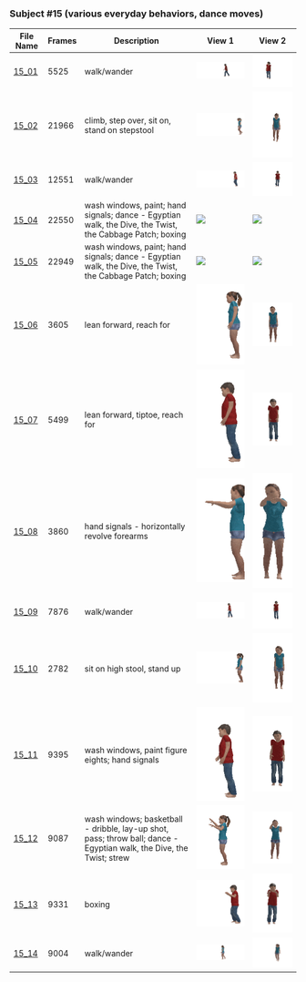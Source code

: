 ### Subject #15 (various everyday behaviors, dance moves)
|File Name|Frames|Description|View 1|View 2|
|-|-|-|-|-|
|[15_01](https://github.com/Shriinivas/cmubvh/raw/main/Sequence-015-019/15/Data/15_01.zip)|5525|walk/wander|<img src="https://github.com/Shriinivas/cmubvhgifs/blob/main/Sequence-015-019/15/15_01_0.gif"/>|<img src="https://github.com/Shriinivas/cmubvhgifs/blob/main/Sequence-015-019/15/15_01_1.gif"/>|
|[15_02](https://github.com/Shriinivas/cmubvh/raw/main/Sequence-015-019/15/Data/15_02.zip)|21966|climb, step over, sit on, stand on stepstool|<img src="https://github.com/Shriinivas/cmubvhgifs/blob/main/Sequence-015-019/15/15_02_0.gif"/>|<img src="https://github.com/Shriinivas/cmubvhgifs/blob/main/Sequence-015-019/15/15_02_1.gif"/>|
|[15_03](https://github.com/Shriinivas/cmubvh/raw/main/Sequence-015-019/15/Data/15_03.zip)|12551|walk/wander|<img src="https://github.com/Shriinivas/cmubvhgifs/blob/main/Sequence-015-019/15/15_03_0.gif"/>|<img src="https://github.com/Shriinivas/cmubvhgifs/blob/main/Sequence-015-019/15/15_03_1.gif"/>|
|[15_04](https://github.com/Shriinivas/cmubvh/raw/main/Sequence-015-019/15/Data/15_04.zip)|22550|wash windows, paint; hand signals; dance - Egyptian walk, the Dive, the Twist, the Cabbage Patch; boxing|<img src="https://github.com/Shriinivas/cmubvhgifs/blob/main/Sequence-015-019/15/15_04_0.gif"/>|<img src="https://github.com/Shriinivas/cmubvhgifs/blob/main/Sequence-015-019/15/15_04_1.gif"/>|
|[15_05](https://github.com/Shriinivas/cmubvh/raw/main/Sequence-015-019/15/Data/15_05.zip)|22949|wash windows, paint; hand signals; dance - Egyptian walk, the Dive, the Twist, the Cabbage Patch; boxing|<img src="https://github.com/Shriinivas/cmubvhgifs/blob/main/Sequence-015-019/15/15_05_0.gif"/>|<img src="https://github.com/Shriinivas/cmubvhgifs/blob/main/Sequence-015-019/15/15_05_1.gif"/>|
|[15_06](https://github.com/Shriinivas/cmubvh/raw/main/Sequence-015-019/15/Data/15_06.zip)|3605|lean forward, reach for|<img src="https://github.com/Shriinivas/cmubvhgifs/blob/main/Sequence-015-019/15/15_06_0.gif"/>|<img src="https://github.com/Shriinivas/cmubvhgifs/blob/main/Sequence-015-019/15/15_06_1.gif"/>|
|[15_07](https://github.com/Shriinivas/cmubvh/raw/main/Sequence-015-019/15/Data/15_07.zip)|5499|lean forward, tiptoe, reach for|<img src="https://github.com/Shriinivas/cmubvhgifs/blob/main/Sequence-015-019/15/15_07_0.gif"/>|<img src="https://github.com/Shriinivas/cmubvhgifs/blob/main/Sequence-015-019/15/15_07_1.gif"/>|
|[15_08](https://github.com/Shriinivas/cmubvh/raw/main/Sequence-015-019/15/Data/15_08.zip)|3860|hand signals - horizontally revolve forearms|<img src="https://github.com/Shriinivas/cmubvhgifs/blob/main/Sequence-015-019/15/15_08_0.gif"/>|<img src="https://github.com/Shriinivas/cmubvhgifs/blob/main/Sequence-015-019/15/15_08_1.gif"/>|
|[15_09](https://github.com/Shriinivas/cmubvh/raw/main/Sequence-015-019/15/Data/15_09.zip)|7876|walk/wander|<img src="https://github.com/Shriinivas/cmubvhgifs/blob/main/Sequence-015-019/15/15_09_0.gif"/>|<img src="https://github.com/Shriinivas/cmubvhgifs/blob/main/Sequence-015-019/15/15_09_1.gif"/>|
|[15_10](https://github.com/Shriinivas/cmubvh/raw/main/Sequence-015-019/15/Data/15_10.zip)|2782|sit on high stool, stand up|<img src="https://github.com/Shriinivas/cmubvhgifs/blob/main/Sequence-015-019/15/15_10_0.gif"/>|<img src="https://github.com/Shriinivas/cmubvhgifs/blob/main/Sequence-015-019/15/15_10_1.gif"/>|
|[15_11](https://github.com/Shriinivas/cmubvh/raw/main/Sequence-015-019/15/Data/15_11.zip)|9395|wash windows, paint figure eights; hand signals|<img src="https://github.com/Shriinivas/cmubvhgifs/blob/main/Sequence-015-019/15/15_11_0.gif"/>|<img src="https://github.com/Shriinivas/cmubvhgifs/blob/main/Sequence-015-019/15/15_11_1.gif"/>|
|[15_12](https://github.com/Shriinivas/cmubvh/raw/main/Sequence-015-019/15/Data/15_12.zip)|9087|wash windows; basketball - dribble, lay-up shot, pass; throw ball; dance - Egyptian walk, the Dive, the Twist; strew|<img src="https://github.com/Shriinivas/cmubvhgifs/blob/main/Sequence-015-019/15/15_12_0.gif"/>|<img src="https://github.com/Shriinivas/cmubvhgifs/blob/main/Sequence-015-019/15/15_12_1.gif"/>|
|[15_13](https://github.com/Shriinivas/cmubvh/raw/main/Sequence-015-019/15/Data/15_13.zip)|9331|boxing|<img src="https://github.com/Shriinivas/cmubvhgifs/blob/main/Sequence-015-019/15/15_13_0.gif"/>|<img src="https://github.com/Shriinivas/cmubvhgifs/blob/main/Sequence-015-019/15/15_13_1.gif"/>|
|[15_14](https://github.com/Shriinivas/cmubvh/raw/main/Sequence-015-019/15/Data/15_14.zip)|9004|walk/wander|<img src="https://github.com/Shriinivas/cmubvhgifs/blob/main/Sequence-015-019/15/15_14_0.gif"/>|<img src="https://github.com/Shriinivas/cmubvhgifs/blob/main/Sequence-015-019/15/15_14_1.gif"/>|
